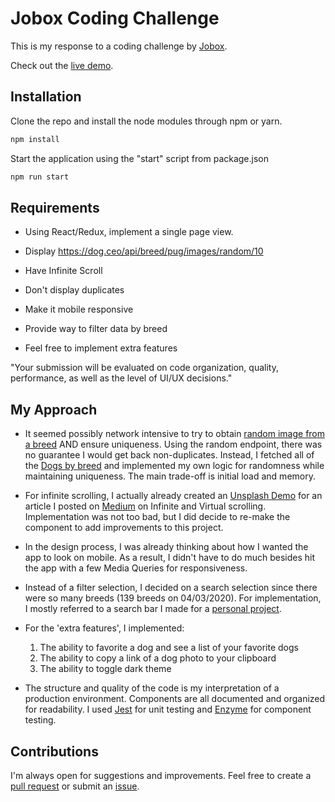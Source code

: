 # Jobox Coding Challenge 
This is my response to a coding challenge by [Jobox](https://www.jobox.ai/).

Check out the [live demo](http://alvinnguyen116.github.io/jobox-coding-challenge). 

## Installation
Clone the repo and install the node modules through npm or yarn. 
 
```bash
npm install 
```

Start the application using the "start" script from package.json 
```bash 
npm run start 
```

## Requirements 
- Using React/Redux, implement a single page view.

- Display https://dog.ceo/api/breed/pug/images/random/10 

- Have Infinite Scroll

- Don't display duplicates

- Make it mobile responsive 

- Provide way to filter data by breed

- Feel free to implement extra features

 "Your submission will be evaluated on code organization, quality, 
 performance, as well as the level of UI/UX decisions."
 
## My Approach 
- It seemed possibly network intensive to try to obtain [random image from a breed](https://dog.ceo/dog-api/documentation/breed)
AND ensure uniqueness. Using the random endpoint, there was 
no guarantee I would get back non-duplicates. Instead, 
I fetched all of the [Dogs by breed](https://dog.ceo/dog-api/documentation/breed) and implemented
my own logic for randomness while maintaining uniqueness. The main trade-off is initial load and memory. 


- For infinite scrolling, I actually already created an [Unsplash Demo](https://alvinnguyen116.github.io/project-unsplash-demo/)
 for an article I posted on [Medium](https://medium.com/@alvinnguyen116/virtual-and-infinite-scrolling-in-react-d56a05976cd2)
 on Infinite and Virtual scrolling. Implementation was not too bad, but I did decide 
 to re-make the component to add improvements to this project.
 
- In the design process, I was already thinking 
about how I wanted the app to look on mobile. As a result, I didn't have to do much besides
hit the app with a few Media Queries for responsiveness.

- Instead of a filter selection, I decided on a search selection since there 
 were so many breeds (139 breeds on 04/03/2020). For implementation, I mostly referred 
to a search bar I made for a [personal project](https://alvinnguyen116.github.io/pokedex/).

- For the 'extra features', I implemented:
   1) The ability to favorite a dog and see a list of your favorite dogs 
   2) The ability to copy a link of a dog photo to your clipboard 
   3) The ability to toggle dark theme
   
- The structure and quality of the code is my interpretation of a production environment.
Components are all documented and organized for readability. I used [Jest](https://jestjs.io/)
for unit testing and [Enzyme](https://enzymejs.github.io/enzyme/) for component testing. 
 
 ## Contributions 
 I'm always open for suggestions and improvements.
 Feel free to create a [pull request](https://github.com/alvinnguyen116/jobox-coding-challenge/pulls) 
 or submit an [issue](https://github.com/alvinnguyen116/jobox-coding-challenge/issues).